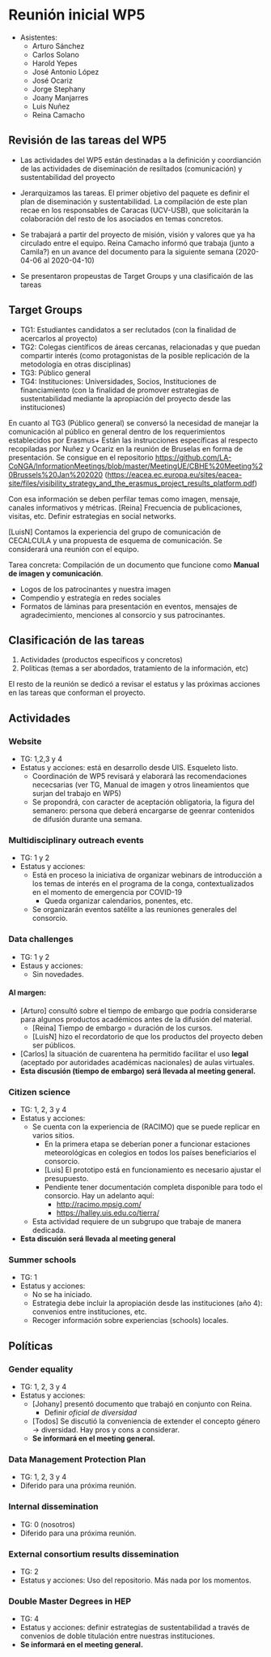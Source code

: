 # Reunión inicial WP5
* Asistentes: 
    * Arturo Sánchez
    * Carlos Solano
    * Harold Yepes
    * José Antonio López
    * José Ocariz
    * Jorge Stephany
    * Joany Manjarres
    * Luis Nuñez
    * Reina Camacho

[comment]: # (Fin)

## Revisión de las tareas del WP5

* Las actividades del WP5 están destinadas a la definición y coordianción de las actividades de diseminación de resiltados (comunicación) y sustentabilidad del proyecto

* Jerarquizamos las tareas. El primer objetivo del paquete es definir el plan de diseminación y sustentabilidad. La compilación de este plan recae en los responsables de Caracas (UCV-USB), que solicitarán la colaboración del resto de los asociados en temas concretos.

* Se trabajará a partir del proyecto de misión, visión y valores que ya ha circulado entre el equipo. Reina Camacho informó que trabaja (junto a Camila?) en un avance del documento para la siguiente semana (2020-04-06 al 2020-04-10)

* Se presentaron propeustas de Target Groups y una clasificaión de las tareas

[comment]: # (Fin)

## Target Groups
* TG1: Estudiantes candidatos a ser reclutados (con la finalidad de acercarlos al proyecto)
* TG2: Colegas científicos de áreas cercanas, relacionadas y que puedan compartir interés (como protagonistas de la posible replicación de la metodología en otras disciplinas)
* TG3: Público general
* TG4: Instituciones: Universidades, Socios, Instituciones de financiamiento (con la finalidad de promover estrategias de sustentabilidad mediante la apropiación del proyecto desde las instituciones)

En cuanto al TG3 (Público general) se conversó la necesidad de manejar la comunicación al público en general dentro de los requerimientos establecidos por Erasmus+
Están las instrucciones específicas al respecto recopiladas por Nuñez y Ocariz en la reunión de Bruselas en forma de presentación. Se consigue en el repositorio https://github.com/LA-CoNGA/InformationMeetings/blob/master/MeetingUE/CBHE%20Meeting%20Brussels%20Jan%202020 (https://eacea.ec.europa.eu/sites/eacea-site/files/visibility_strategy_and_the_erasmus_project_results_platform.pdf)

Con esa información se deben perfilar temas como imagen, mensaje, canales informativos y métricas. [Reina] Frecuencia de publicaciones, visitas, etc. Definir estrategias en social networks.

[LuisN] Contamos la experiencia del grupo de comunicación de CECALCULA y una propuesta de esquema de comunicación. Se considerará una reunión con el equipo.

Tarea concreta: Compilación de un documento que funcione como **Manual de imagen y comunicación**.
* Logos de los patrocinantes y nuestra imagen
* Compendio y estrategía en redes sociales
* Formatos de láminas para presentación en eventos, mensajes de agradecimiento, menciones al consorcio y sus patrocinantes.

[comment]: # (Fin)

## Clasificación de las tareas
1. Actividades (productos específicos y concretos)
2. Políticas (temas a ser abordados, tratamiento de la información, etc)

[comment]: # (Fin)

El resto de la reunión se dedicó a revisar el estatus y las próximas acciones en las tareas que conforman el proyecto.

[comment]: # (Fin)

## Actividades
### Website
* TG: 1,2,3 y 4
* Estatus y acciones: está en desarrollo desde UIS. Esqueleto listo.
    * Coordinación de WP5 revisará y elaborará las recomendaciones nececsarias (ver TG, Manual de imagen y otros lineamientos que surjan del trabajo en WP5)
    * Se propondrá, con caracter de aceptación obligatoria, la figura del semanero: persona que deberá encargarse de geenrar contenidos de difusión durante una semana.

[comment]: # (Fin)

### Multidisciplinary outreach events
* TG: 1 y 2
* Estatus y acciones: 
    * Está en proceso la iniciativa de organizar webinars de introducción a los temas de interés en el programa de la conga, contextualizados en el momento de emergencia por COVID-19
        * Queda organizar calendarios, ponentes, etc.
    * Se organizarán eventos satélite a las reuniones generales del consorcio.
    
[comment]: # (Fin)

### Data challenges 
* TG: 1 y 2
* Estaus y acciones:
    * Sin novedades.
    
#### Al margen:
* [Arturo] consultó sobre el tiempo de embargo que podría considerarse para algunos productos académicos antes de la difusión del material.
    * [Reina] Tiempo de embargo = duración de los cursos.
    * [LuisN] hizo el recordatorio de que los productos del proyecto deben ser públicos. 
* [Carlos] la situación de cuarentena ha permitido facilitar el uso **legal** (aceptado por autoridades académicas nacionales) de aulas virtuales.
* **Esta discusión (tiempo de embargo) será llevada al meeting general.**

[comment]: # (Fin)

### Citizen science 
* TG: 1, 2, 3 y 4
* Estatus y acciones:
    * Se cuenta con la experiencia de (RACIMO) que se puede replicar en varios sitios.
        * En la primera etapa se deberían poner a funcionar estaciones meteorológicas en colegios en todos los países beneficiarios el consorcio.
        * [Luis] El prototipo está en funcionamiento es necesario ajustar el presupuesto.
        * Pendiente tener documentación completa disponible para todo el consorcio. Hay un adelanto aquí:
            * http://racimo.mpsig.com/
            * https://halley.uis.edu.co/tierra/
    * Esta actividad requiere de un subgrupo que trabaje de manera dedicada.
* **Esta discuión será llevada al meeting general**

[comment]: # (Fin)

### Summer schools
* TG: 1
* Estatus y acciones:
    * No se ha iniciado.
    * Estrategia debe incluir la apropiación desde las instituciones (año 4): convenios entre instituciones, etc.
    * Recoger información sobre experiencias (schools) locales.
    
[comment]: # (Fin)

## Políticas

[comment]: # (Fin)

### Gender equality
* TG: 1, 2, 3 y 4
* Estatus y acciones:
    * [Johany] presentó documento que trabajó en conjunto con Reina.
        * Definir _oficial de diversidad_
    * [Todos] Se discutió la conveniencia de extender el concepto género -> diversidad. Hay pros y cons a considerar.
    * **Se informará en el meeting general.**
    
[comment]: # (Fin)

### Data Management Protection Plan
* TG: 1, 2, 3 y 4
* Diferido para una próxima reunión.

[comment]: # (Fin)

### Internal dissemination
* TG: 0 (nosotros)
* Diferido para una próxima reunión.

[comment]: # (Fin)

### External consortium results dissemination
* TG: 2
* Estatus y acciones: Uso del repositorio. Más nada por los momentos.

[comment]: # (Fin)

### Double Master Degrees in HEP
* TG: 4
* Estatus y acciones: definir estrategias de sustentabilidad a través de convenios de doble titulación entre nuestras instituciones.
* **Se informará en el meeting general.**

[comment]: # (Fin)
